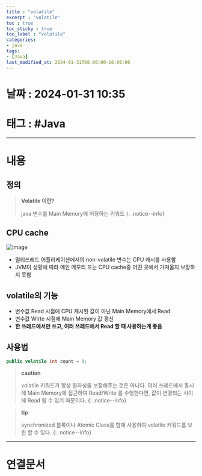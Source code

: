 ```yaml
---
title : "volatile"
excerpt : "volatile"
toc : true
toc_sticky : true
toc_label : "volatile"
categories:
- java
tags:
- [Java]
last_modified_at: 2024-01-31T08:00:00-10:00:00
---
```


# 날짜 : 2024-01-31 10:35

# 태그 :  #Java
---

# 내용

## 정의
> **Volatile 이란?**
>
> java 변수를 Main Memory에 저장하는 키워드
{: .notice--info}

## CPU cache
  
![image](../../assets/images/CPUCache.png)
- 멀티쓰레드 어플리케이션에서의 non-volatile 변수는 CPU 캐시를 사용함
- JVM이 상황에 따라 메인 메모리 또는 CPU cache중 어떤 곳에서 가져올지 보장하지 못함

## volatile의 기능
- 변수값 Read 시점에 CPU 캐시된 값이 아닌 Main Memory에서 Read
- 변수값 Wirte 시점에 Main Memory 값 갱신
- **한 쓰레드에서만 쓰고, 여러 쓰레드에서 Read 할 때 사용하는게 좋음**

## 사용법

```java
public volatile int count = 0;
```

> **caution**
>
> volatile 키워드가 항상 원자성을 보장해주는 것은 아니다.  여러 쓰레드에서 동시에 Main Memory에 접근하여 Read/Write 를 수행한다면, 값이 변경되는 사이에 Read 될 수 있기 때문이다.
{: .notice--info}

> **tip**
>
> synchronized 블록이나 Atomic Class를 함께 사용하여 volatile 키워드를 보완 할 수 있다.
{: .notice--info}

---

# 연결문서
